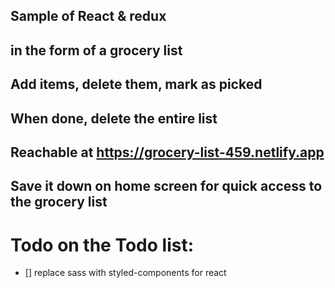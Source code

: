 ## Sample of React & redux 
## in the form of a grocery list

## Add items, delete them, mark as picked 
## When done, delete the entire list 

## Reachable at https://grocery-list-459.netlify.app 
## Save it down on home screen for quick access to the grocery list



# Todo on the Todo list: 
- [] replace sass with styled-components for react 
